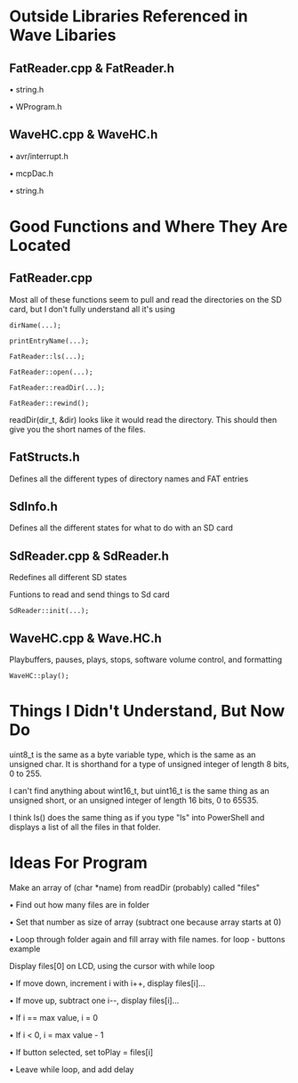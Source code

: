 # Outside Libraries Referenced in Wave Libaries

## FatReader.cpp & FatReader.h

• string.h

• WProgram.h

## WaveHC.cpp & WaveHC.h

• avr/interrupt.h

• mcpDac.h

• string.h

# Good Functions and Where They Are Located

## FatReader.cpp

Most all of these functions seem to pull and read the directories on the
SD card, but I don't fully understand all it's using

    dirName(...);

    printEntryName(...);    

    FatReader::ls(...);

    FatReader::open(...);

    FatReader::readDir(...);

    FatReader::rewind();

readDir(dir_t, &dir) looks like it would read the directory. This should 
then give you the short names of the files.

## FatStructs.h

Defines all the different types of directory names and FAT entries

## SdInfo.h

Defines all the different states for what to do with an SD card

## SdReader.cpp & SdReader.h

Redefines all different SD states

Funtions to read and send things to Sd card

    SdReader::init(...);

## WaveHC.cpp & Wave.HC.h

Playbuffers, pauses, plays, stops, software volume control, and
formatting

    WaveHC::play();

# Things I Didn't Understand, But Now Do

uint8\_t is the same as a byte variable type, which is the same as 
an unsigned char. It is shorthand for a type of unsigned integer 
of length 8 bits, 0 to 255.

I can't find anything about wint16\_t, but uint16\_t is the same 
thing as an unsigned short, or an unsigned integer of length 16 
bits, 0 to 65535.

I think ls() does the same thing as if you type "ls" into PowerShell 
and displays a list of all the files in that folder.

# Ideas For Program 

Make an array of (char *name) from readDir (probably) called "files"

• Find out how many files are in folder

• Set that number as size of array (subtract one because array starts at 0)

• Loop through folder again and fill array with file names. for loop - buttons example

Display files[0] on LCD, using the cursor with while loop

• If move down, increment i with i++, display files[i]...

• If move up, subtract one i--, display files[i]...

• If i == max value, i = 0

• If i < 0, i = max value - 1

• If button selected, set toPlay = files[i] 

• Leave while loop, and add delay
